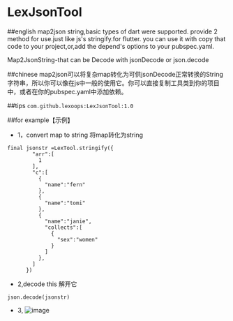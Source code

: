 # LexJsonTool
##english
map2json string,basic types of dart were supported. provide 2 method for use.just like js's stringify.for flutter.
you can use it with copy that code to your project,or,add the depend's options to your pubspec.yaml.

Map2JsonString-that can be Decode with jsonDecode or json.decode

##chinese
map2json可以将复杂map转化为可供jsonDecode正常转换的String字符串，所以你可以像在js中一般的使用它。你可以直接复制工具类到你的项目中，或者在你的pubspec.yaml中添加依赖。

##tips
`com.github.lexoops:LexJsonTool:1.0`


##for example【示例】

* 1，convert map to string 将map转化为string
```${dart}
final jsonstr =LexTool.stringify({
        "arr":[
          1
        ],
        "c":[
          {
            "name":"fern"
          },
          {
            "name":"tomi"
          },
          {
            "name":"janie",
            "collects":[
              {
                "sex":"women"
              }
            ]
          },
        ]
      })
```

* 2,decode this 解开它
```${dart}
json.decode(jsonstr)
```

* 3,
 ![image](https://github.com/lexoops/LexJsonTool/assets/33716494/25ba3257-8487-4b8b-84fe-77fef92d5ff1)
